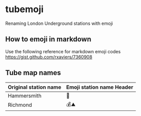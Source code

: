 # tubemoji
Renaming London Underground stations with emoji

## How to emoji in markdown
Use the following reference for markdown emoji codes
https://gist.github.com/rxaviers/7360908

## Tube map names
| Original station name | Emoji station name Header |
| --------------------- | ------------------------- |
| Hammersmith           | :hammer:                  |
| Richmond              | :moneybag::mountain:                       |
